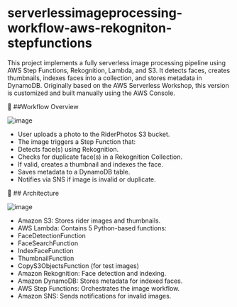 # serverlessimageprocessing-workflow-aws-rekogniton-stepfunctions
This project implements a fully serverless image processing pipeline using AWS Step Functions, Rekognition, Lambda, and S3. It detects faces, creates thumbnails, indexes faces into a collection, and stores metadata in DynamoDB. Originally based on the AWS Serverless Workshop, this version is customized and built manually using the AWS Console.

📸 ##Workflow Overview

![image](https://github.com/user-attachments/assets/fb2fd0d6-f4c0-4702-8732-e2218f586444)

- User uploads a photo to the RiderPhotos S3 bucket.
- The image triggers a Step Function that:
- Detects face(s) using Rekognition.
- Checks for duplicate face(s) in a Rekognition Collection.
- If valid, creates a thumbnail and indexes the face.
- Saves metadata to a DynamoDB table.
- Notifies via SNS if image is invalid or duplicate.

🧱 ## Architecture

![image](https://github.com/user-attachments/assets/69d4ccd9-6f84-485f-a136-f5a45e3573e4)

- Amazon S3: Stores rider images and thumbnails.
- AWS Lambda: Contains 5 Python-based functions:
- FaceDetectionFunction
- FaceSearchFunction
- IndexFaceFunction
- ThumbnailFunction
- CopyS3ObjectsFunction (for test images)
- Amazon Rekognition: Face detection and indexing.
- Amazon DynamoDB: Stores metadata for indexed faces.
- AWS Step Functions: Orchestrates the image workflow.
- Amazon SNS: Sends notifications for invalid images.
